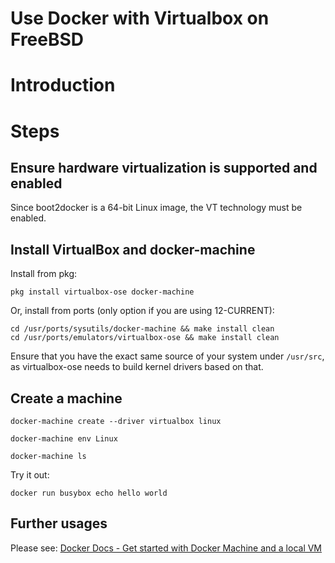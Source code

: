 # Use Docker with Virtualbox on FreeBSD

# Introduction

# Steps

## Ensure hardware virtualization is supported and enabled

Since boot2docker is a 64-bit Linux image, the VT technology must be enabled.

## Install VirtualBox and docker-machine

Install from pkg:
```
pkg install virtualbox-ose docker-machine
```

Or, install from ports (only option if you are using 12-CURRENT):
```
cd /usr/ports/sysutils/docker-machine && make install clean
cd /usr/ports/emulators/virtualbox-ose && make install clean
```
Ensure that you have the exact same source of your system under `/usr/src`, as virtualbox-ose needs to build kernel drivers based on that.

## Create a machine

```
docker-machine create --driver virtualbox linux
```
```
docker-machine env Linux
```
```
docker-machine ls
```

Try it out:
```
docker run busybox echo hello world
```

## Further usages

Please see: [Docker Docs - Get started with Docker Machine and a local VM](https://docs.docker.com/machine/get-started/#run-containers-and-experiment-with-machine-commands)
